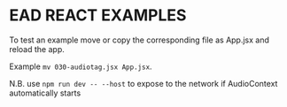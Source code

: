 # EAD REACT EXAMPLES

To test an example move or copy the corresponding file as App.jsx and reload the app.

Example `mv 030-audiotag.jsx App.jsx`.

N.B. use `npm run dev -- --host` to expose to the network if AudioContext automatically starts

